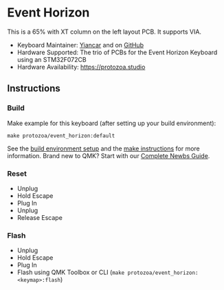 # Event Horizon

This is a 65% with XT column on the left layout PCB. It supports VIA.

* Keyboard Maintainer: [Yiancar](http://yiancar-designs.com/) and on [GitHub](https://github.com/yiancar)
* Hardware Supported: The trio of PCBs for the Event Horizon Keyboard using an STM32F072CB
* Hardware Availability: https://protozoa.studio 

## Instructions

### Build

Make example for this keyboard (after setting up your build environment):

    make protozoa/event_horizon:default

See the [build environment setup](https://docs.qmk.fm/#/getting_started_build_tools) and the [make instructions](https://docs.qmk.fm/#/getting_started_make_guide) for more information. Brand new to QMK? Start with our [Complete Newbs Guide](https://docs.qmk.fm/#/newbs).

### Reset

- Unplug
- Hold Escape
- Plug In
- Unplug
- Release Escape

### Flash

- Unplug
- Hold Escape
- Plug In
- Flash using QMK Toolbox or CLI (`make protozoa/event_horizon:<keymap>:flash`)
